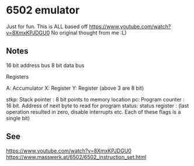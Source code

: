 # 6502 emulator

Just for fun.
This is ALL based off https://www.youtube.com/watch?v=8XmxKPJDGU0
No original thought from me :L)

## Notes

16 bit address bus
8 bit data bus

Registers

A: Accumulator
X: Register
Y: Register
(above 3 are 8 bit)

stkp: Stack pointer : 8 bit points to memory location
pc: Program counter : 16 bit. Address of next byte to read for program
status: status register  :  (last operation resulted in zero, disable interrupts etc. Each of these flags is a single bit)




## See

https://www.youtube.com/watch?v=8XmxKPJDGU0
https://www.masswerk.at/6502/6502_instruction_set.html